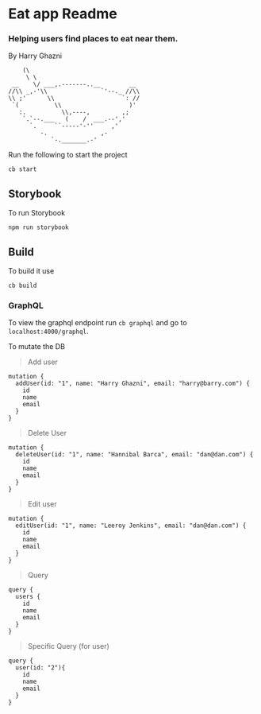 # Eat app Readme
###  Helping users find places to eat near them.
By Harry Ghazni
```
    (\
     \ \
 __    \/ ___,.-------..__        __
//\\ _,-'\\               `'--._ //\\
\\ ;'      \\                   `: //
 `(          \\                   )'
   :.          \\,----,         ,;
    `.`--.___   (    /  ___.--','
      `.     ``-----'-''     ,'
         -.               ,-
            `-._______.-'
```


Run the following to start the project

```
cb start
```
## Storybook
To run Storybook
```
npm run storybook
```

## Build
To build it use

```
cb build
```

### GraphQL
To view the graphql endpoint run `cb graphql` and go to `localhost:4000/graphql`.

To mutate the DB

>Add user
```
mutation {
  addUser(id: "1", name: "Harry Ghazni", email: "harry@barry.com") {
    id
    name
    email
  }
}
```

>Delete User
```
mutation {
  deleteUser(id: "1", name: "Hannibal Barca", email: "dan@dan.com") {
    id
    name
    email
  }
}
```

>Edit user
```
mutation {
  editUser(id: "1", name: "Leeroy Jenkins", email: "dan@dan.com") {
    id
    name
    email
  }
}
```

>Query
```
query {
  users {
    id
    name
    email
  }
}
```

>Specific Query (for user)
```
query {
  user(id: "2"){
    id
    name
    email
  }
}
```